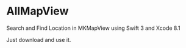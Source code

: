 # AllMapView
Search and Find Location in MKMapView using Swift 3 and Xcode 8.1

Just download and use it.
